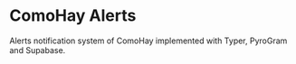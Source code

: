 # ComoHay Alerts

Alerts notification system of ComoHay implemented with Typer, PyroGram and Supabase.
